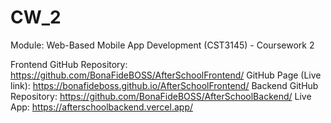 # CW_2
Module: Web-Based Mobile App Development (CST3145) - Coursework 2

Frontend
GitHub Repository: https://github.com/BonaFideBOSS/AfterSchoolFrontend/
GitHub Page (Live link): https://bonafideboss.github.io/AfterSchoolFrontend/
Backend
GitHub Repository: https://github.com/BonaFideBOSS/AfterSchoolBackend/
Live App: https://afterschoolbackend.vercel.app/
